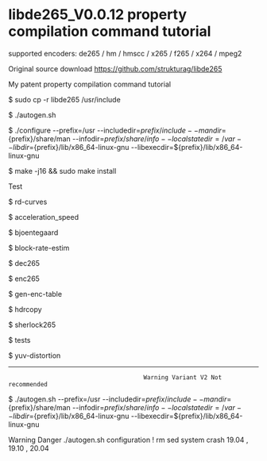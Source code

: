 # libde265_V0.0.12 property compilation command tutorial
supported encoders: de265 / hm / hmscc / x265 / f265 / x264 / mpeg2

Original source download https://github.com/strukturag/libde265

My patent property compilation command tutorial 

$ sudo cp -r libde265 /usr/include

$ ./autogen.sh

$ ./configure --prefix=/usr --includedir=${prefix}/include --mandir=${prefix}/share/man --infodir=${prefix}/share/info --localstatedir=/var --libdir=${prefix}/lib/x86_64-linux-gnu --libexecdir=${prefix}/lib/x86_64-linux-gnu


$ make -j16 && sudo make install

Test

$ rd-curves

$ acceleration_speed

$ bjoentegaard

$ block-rate-estim

$ dec265

$ enc265

$ gen-enc-table

$ hdrcopy

$ sherlock265

$ tests

$ yuv-distortion

__________________________________________________________________________________________________________________

                                          Warning Variant V2 Not recommended
                                          
                                          
$ ./autogen.sh --prefix=/usr --includedir=${prefix}/include --mandir=${prefix}/share/man --infodir=${prefix}/share/info --localstatedir=/var --libdir=${prefix}/lib/x86_64-linux-gnu --libexecdir=${prefix}/lib/x86_64-linux-gnu

Warning Danger ./autogen.sh configuration ! rm sed system crash 19.04 , 19.10 , 20.04



